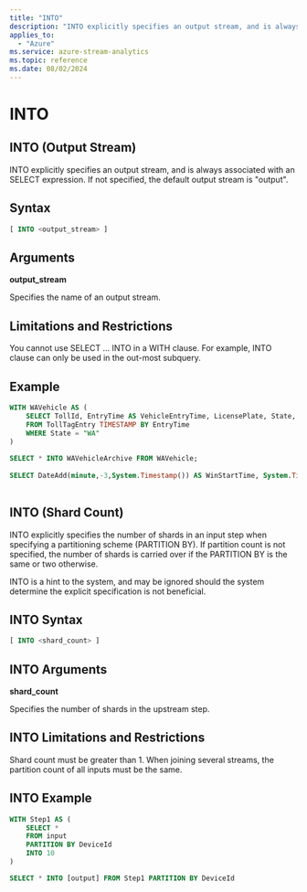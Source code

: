 ```yaml
---
title: "INTO"
description: "INTO explicitly specifies an output stream, and is always associated with an SELECT expression or specifies the shards count in an upstream step."
applies_to: 
  - "Azure"
ms.service: azure-stream-analytics
ms.topic: reference
ms.date: 08/02/2024
---
```

# INTO

## INTO (Output Stream)
INTO explicitly specifies an output stream, and is always associated with an SELECT expression.  If not specified, the default output stream is "output".
  
## Syntax  
  
```SQL   
[ INTO <output_stream> ]  

```  
  
## Arguments  
 **output_stream**  
  
 Specifies the name of an output stream.  
  
## Limitations and Restrictions
 You cannot use SELECT … INTO in a WITH clause. For example, INTO clause can only be used in the out-most subquery.  
  
  
## Example  
  
```SQL  
WITH WAVehicle AS (  
    SELECT TollId, EntryTime AS VehicleEntryTime, LicensePlate, State, Make, Model, VehicleType,    VehicleWeight, Toll, Tag  
    FROM TollTagEntry TIMESTAMP BY EntryTime  
    WHERE State = "WA"
)  
  
SELECT * INTO WAVehicleArchive FROM WAVehicle;  
  
SELECT DateAdd(minute,-3,System.Timestamp()) AS WinStartTime, System.Timestamp() AS WinEndTime, COUNT(*) INTO WAVehicleCount FROM WAVehicle GROUP BY TumblingWindow(minute, 3)  
  
```  
  
## INTO (Shard Count)
INTO explicitly specifies the number of shards in an input step when specifying a partitioning scheme (PARTITION BY). If partition count is not specified, the number of shards is carried over if the PARTITION BY is the same or two otherwise.

INTO is a hint to the system, and may be ignored should the system determine the explicit specification is not beneficial.

## INTO Syntax  
  
```SQL  
[ INTO <shard_count> ]  

```  

## INTO Arguments  
 **shard_count**  
  
 Specifies the number of shards in the upstream step.  
  
## INTO Limitations and Restrictions  
 Shard count must be greater than 1. When joining several streams, the partition count of all inputs must be the same.
  
## INTO Example  
  
```SQL  
WITH Step1 AS (
    SELECT * 
    FROM input 
    PARTITION BY DeviceId
    INTO 10
)

SELECT * INTO [output] FROM Step1 PARTITION BY DeviceId
  
```  
